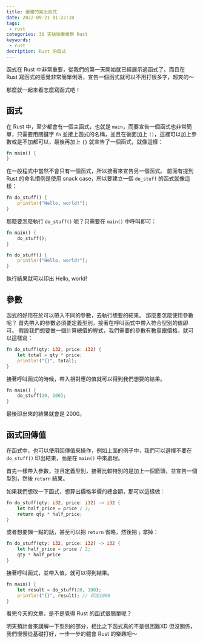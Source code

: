 ```yaml
---
title: 優雅的寫出函式 
date: 2022-09-21 01:22:18
tags:
 - rust
categories: 30 天快快樂樂學 Rust
keywords:
 - rust
decription: Rust 的函式
---
```


函式在 Rust 中非常重要，從我們的第一天開始就已經展示過函式了。而且在 Rust 寫函式的感覺非常簡單俐落，宣告一個函式就可以不用打很多字，超爽的～

那麼就一起來看怎麼寫函式吧！

## 函式

在 Rust 中，至少都會有一個主函式，也就是 `main`，而要宣告一個函式也非常簡單，只需要用關鍵字 `fn` 並接上函式的名稱，並且在後面加上 `()`，這裡可以加上參數或是不加都可以，最後再加上 `{}` 就宣告了一個函式，就像這樣：

```rust
fn main() {
}
```

在一般程式中當然不會只有一個函式，所以接著來宣告另一個函式。
前面有提到 Rust 的命名慣例是使用 snack case，所以要建立一個 `do_stuff` 的函式就像這樣：

```rust
fn do_stuff() {
	println!("Hello, world!");
}
```

那麼要怎麼執行 `do_stuff()` 呢？只需要在 `main()` 中呼叫即可：

```rust
fn main() {
	do_stuff();
}

fn do_stuff() {
	println!("Hello, world!");
}
```

執行結果就可以印出 Hello, world!

## 參數

函式的好用在於可以帶入不同的參數，去執行想要的結果。
那麼要怎麼使用參數呢？
首先帶入的參數必須要定義型別，接著在呼叫函式中帶入符合型別的值即可。
假設我們想要做一個計算總價的程式，我們需要的參數有數量跟價格，就可以這樣寫：

```rust
fn do_stuff(qty: i32, price: i32) {
    let total = qty * price;
    println!("{}", total);
}
```

接著呼叫函式的時候，帶入相對應的值就可以得到我們想要的結果。

```rust
fn main() {
    do_stuff(20, 100);
}
```

最後印出來的結果就會是 2000。

## 函式回傳值

在函式中，也可以使用回傳值來操作，例如上面的例子中，我們可以選擇不要在 `do_stuff()` 印出結果，而是在 `main()` 中來處理。

首先一樣帶入參數，並且定義型別，接著比較特別的是加上一個箭頭，並宣告一個型別，然後 `return` 結果。

如果我們想改一下函式，想算出價格半價的總金額，那可以這樣做：

```rust
fn do_stuff(qty: i32, price: i32) -> i32 {
	let half_price = price / 2;
    return qty * half_price;
}
```

或者想要懶一點的話，甚至可以把 `return` 省略，然後把 `;` 拿掉：

```rust
fn do_stuff(qty: i32, price: i32) -> i32 {
    let half_price = price / 2;
    qty * half_price
}
```

接著呼叫函式，並帶入值，就可以得到結果。

```rust
fn main() {
    let result = do_stuff(20, 100);
    println!("{}", result); // 印出1000
}
```

看完今天的文章，是不是覺得 Rust 的函式很簡單呢？

明天預計會來講解一下型別的部分，相比之下函式真的不是很困難XD
但沒關係，我們慢慢從基礎打好，一步一步的體會 Rust 的樂趣吧～